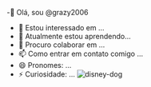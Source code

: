  -👋 Olá, sou @grazy2006
- 👀 Estou interessado em ...
- 🌱 Atualmente estou aprendendo...
- 💞️ Procuro colaborar em ...
- 📫 Como entrar em contato comigo ...
- 😄 Pronomes: ...
- ⚡ Curiosidade: ...
![disney-dog](https://github.com/grazy2006/grazy2006/assets/170421859/7ca0be3c-17e9-4ac0-9591-4d1c2dfe927b)



